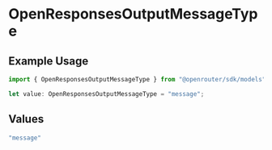 # OpenResponsesOutputMessageType

## Example Usage

```typescript
import { OpenResponsesOutputMessageType } from "@openrouter/sdk/models";

let value: OpenResponsesOutputMessageType = "message";
```

## Values

```typescript
"message"
```
